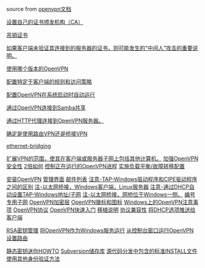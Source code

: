 source from [openvpn文档](https://openvpn.net/community-resources/)

[设置自己的证书颁发机构（CA）](setting_up_your_own_certificate_authority.md)

[吊销证书](revoking_certificates.md)

[如果客户端未验证其连接到的服务器的证书，则可能发生的“中间人”攻击的重要说明。](middle_attack.md)

[使用哪个版本的OpenVPN](which-version-of-openvpn-to-use.md)

[配置特定于客户端的规则和访问策略](configuring-client-specific-rules-and-access-policies.md)

[配置OpenVPN在系统启动时自动运行](configuring-openvpn-to-run-automatically-on-system-startup.md)

[通过OpenVPN连接到Samba共享](connecting-to-a-samba-share-over-openvpn.md)

[通过HTTP代理连接到OpenVPN服务器。](connecting-to-an-openvpn-server-via-an-http-proxy.md)

[确定是使用路由VPN还是桥接VPN](determining-whether-to-use-a-routed-or-bridged-vpn.md)

[ethernet-bridging](https://openvpn.net/community-resources/ethernet-bridging/)

[扩展VPN的范围，使其在客户端或服务器子网上包括其他计算机。](expanding-the-scope-of-the-vpn.md)
[加强OpenVPN安全性]()
[2倍如何]()
[控制正在运行的OpenVPN进程]()
[实施负载平衡/故障转移配置]()

[安装OpenVPN]()
[管理界面]()
[邮件列表]()
[注意-TAP-Windows驱动程序和CIPE驱动程序之间的区别]()
[注-以太网桥接，Windows客户端，Linux服务器]()
[注意-通过DHCP自动设置TAP-Windows地址/子网]()
[注-以太网桥接，网桥位于Windows一侧。]()
[编号专用子网]()
[OpenVPN加密层]()
[OpenVPN徽标和图标]()
[Windows上的OpenVPN注意事项]()
[OpenVPN协议]()
[OpenVPN快速入门]()
[移植说明]()
[协议兼容性]()
[将DHCP选项推送给客户端]()

[RSA密钥管理]()
[将OpenVPN作为Windows服务运行]()
[从控制台窗口运行OpenVPN]()
[设置路由]()

[静态密钥迷你HOWTO]()
[Subversion储存库]()
[源代码分发中包含的标准INSTALL文件]()
[使用其他身份验证方法]()